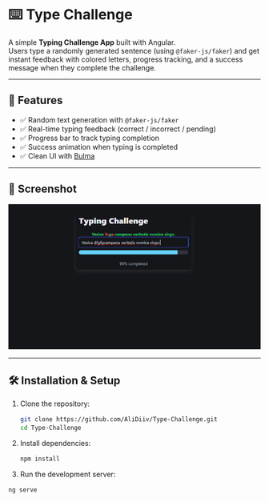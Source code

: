 # ⌨️ Type Challenge

A simple **Typing Challenge App** built with Angular.  
Users type a randomly generated sentence (using `@faker-js/faker`) and get instant feedback with colored letters, progress tracking, and a success message when they complete the challenge.

---

## 🚀 Features
- ✅ Random text generation with `@faker-js/faker`  
- ✅ Real-time typing feedback (correct / incorrect / pending)  
- ✅ Progress bar to track typing completion  
- ✅ Success animation when typing is completed  
- ✅ Clean UI with [Bulma](https://bulma.io/)  

---

## 📸 Screenshot

![App Screenshot](Type-Challenge.png)

---

## 🛠️ Installation & Setup

1. Clone the repository:
   ```bash
   git clone https://github.com/AliDiiv/Type-Challenge.git
   cd Type-Challenge

2. Install dependencies:
   ```bash
   npm install

 3. Run the development server:
   ```bash
   ng serve
 


